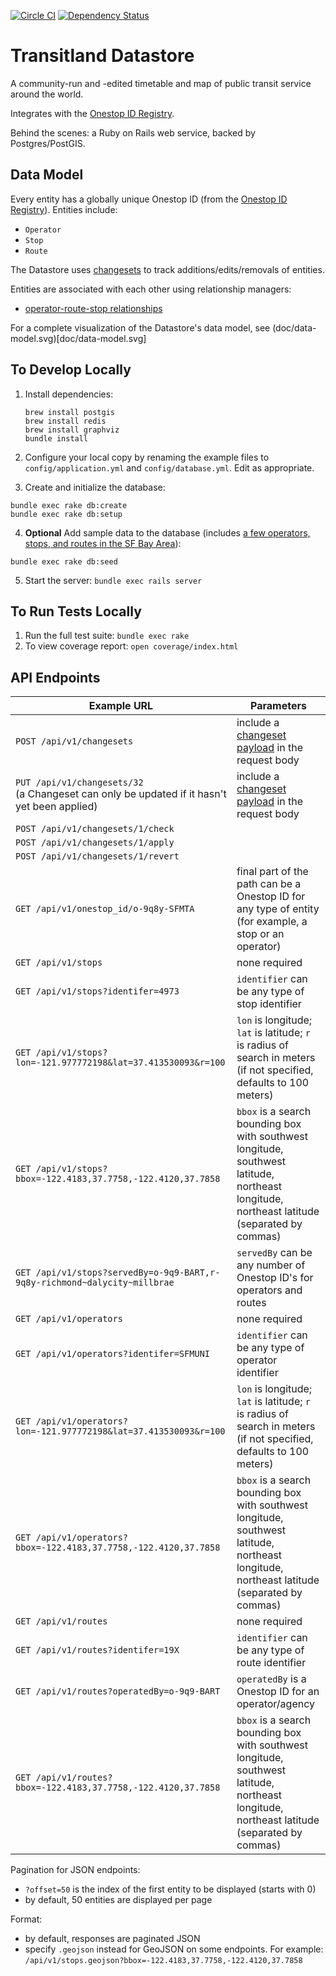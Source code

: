 [![Circle CI](https://circleci.com/gh/transitland/transitland-datastore.png?style=badge)](https://circleci.com/gh/transitland/transitland-datastore)
[![Dependency Status](https://gemnasium.com/transitland/transitland-datastore.svg)](https://gemnasium.com/transitland/transitland-datastore)

# Transitland Datastore

A community-run and -edited timetable and map of public transit service around the world.

Integrates with the [Onestop ID Registry](https://github.com/transitland/onestop-id-registry).

Behind the scenes: a Ruby on Rails web service, backed by Postgres/PostGIS.

## Data Model

Every entity has a globally unique Onestop ID (from the [Onestop ID Registry](https://github.com/transit-land/onestop-id-registry)). Entities include:

* `Operator`
* `Stop`
* `Route`

The Datastore uses [changesets](doc/changesets.md) to track additions/edits/removals of entities.

Entities are associated with each other using relationship managers:

* [operator-route-stop relationships](doc/operator-route-stop-relationships.md)

For a complete visualization of the Datastore's data model, see (doc/data-model.svg)[doc/data-model.svg]

## To Develop Locally

1. Install dependencies:

    ````
    brew install postgis
    brew install redis
    brew install graphviz
    bundle install
    ````

2. Configure your local copy by renaming the example files to `config/application.yml` and `config/database.yml`. Edit as appropriate.

3. Create and initialize the database:

  ````
  bundle exec rake db:create
  bundle exec rake db:setup
  ````

4. **Optional** Add sample data to the database (includes [a few operators, stops, and routes in the SF Bay Area](db/sample-changesets/sf-bay-area.json)):

  ````
  bundle exec rake db:seed
  ````

5. Start the server: `bundle exec rails server`

## To Run Tests Locally

1. Run the full test suite: `bundle exec rake`
2. To view coverage report: `open coverage/index.html`

## API Endpoints

Example URL  | Parameters
-------------|-----------
`POST /api/v1/changesets` | include a [changeset payload](doc/changesets.md) in the request body
`PUT /api/v1/changesets/32`<br/>(a Changeset can only be updated if it hasn't yet been applied)| include a [changeset payload](doc/changesets.md) in the request body
`POST /api/v1/changesets/1/check` | 
`POST /api/v1/changesets/1/apply` | 
`POST /api/v1/changesets/1/revert` | 
`GET /api/v1/onestop_id/o-9q8y-SFMTA` | final part of the path can be a Onestop ID for any type of entity (for example, a stop or an operator)
`GET /api/v1/stops` | none required
`GET /api/v1/stops?identifer=4973` | `identifier` can be any type of stop identifier
`GET /api/v1/stops?lon=-121.977772198&lat=37.413530093&r=100` | `lon` is longitude; `lat` is latitude; `r` is radius of search in meters (if not specified, defaults to 100 meters)
`GET /api/v1/stops?bbox=-122.4183,37.7758,-122.4120,37.7858` | `bbox` is a search bounding box with southwest longitude, southwest latitude, northeast longitude, northeast latitude (separated by commas)
`GET /api/v1/stops?servedBy=o-9q9-BART,r-9q8y-richmond~dalycity~millbrae` | `servedBy` can be any number of Onestop ID's for operators and routes
`GET /api/v1/operators` | none required
`GET /api/v1/operators?identifer=SFMUNI` | `identifier` can be any type of operator identifier
`GET /api/v1/operators?lon=-121.977772198&lat=37.413530093&r=100` | `lon` is longitude; `lat` is latitude; `r` is radius of search in meters (if not specified, defaults to 100 meters)
`GET /api/v1/operators?bbox=-122.4183,37.7758,-122.4120,37.7858` | `bbox` is a search bounding box with southwest longitude, southwest latitude, northeast longitude, northeast latitude (separated by commas)
`GET /api/v1/routes` | none required
`GET /api/v1/routes?identifer=19X` | `identifier` can be any type of route identifier
`GET /api/v1/routes?operatedBy=o-9q9-BART` | `operatedBy` is a Onestop ID for an operator/agency
`GET /api/v1/routes?bbox=-122.4183,37.7758,-122.4120,37.7858` | `bbox` is a search bounding box with southwest longitude, southwest latitude, northeast longitude, northeast latitude (separated by commas)

Pagination for JSON endpoints:
- `?offset=50` is the index of the first entity to be displayed (starts with 0)
- by default, 50 entities are displayed per page

Format:
- by default, responses are paginated JSON
- specify `.geojson` instead for GeoJSON on some endpoints. For example: `/api/v1/stops.geojson?bbox=-122.4183,37.7758,-122.4120,37.7858`

